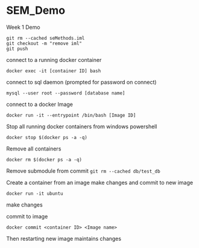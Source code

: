 # SEM_Demo
Week 1 Demo

```
git rm --cached seMethods.iml
git checkout -m "remove iml"
git push
```

connect to a running docker container

`docker exec -it [container ID] bash`

connect to sql daemon (prompted for password on connect)

`mysql --user root --password [database name]`

connect to a docker Image

`docker run -it --entrypoint /bin/bash [Image ID]`

Stop all running docker containers from windows powershell

`docker stop $(docker ps -a -q)`

Remove all containers

`docker rm $(docker ps -a -q)`

Remove submodule from commit
`git rm --cached db/test_db`

Create a container from an image make changes and commit to new image

`docker run -it ubuntu`

make changes

commit to image

`docker commit <container ID> <Image name>`

Then restarting new image maintains changes